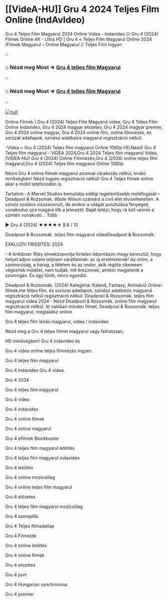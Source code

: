 # [[VideA-HU]] Gru 4 2024 Teljes Film Online (IndAvIdeo)



Gru 4 Teljes Film Magyarul 2024 Online Videa - Indavideo ☑ Gru 4 (2024) Filmek Online 4K - Ultra HD | Gru 4 « Teljes Film Magyarul Online 2024 /Filmek Magyarul – Online Magyarul // Teljes Film Ingyen

:-

### :: Nézd meg Most => [Gru 4 teljes film Magyarul](https://popcornflix-hd.org/hu/movie/519182/gru-4.html)

:-

### :: Nézd meg Most => [Gru 4 teljes film Magyarul](https://popcornflix-hd.org/hu/movie/519182/gru-4.html)

:-

[![null](https://static.wixstatic.com/media/855a25_043b5abeb4ae4d35ac003198e7fe56ed~mv2.gif)](https://popcornflix-hd.org/hu/movie/519182/gru-4.html)

Online Filmek | Gru 4 (2024) Teljes Film Magyarul videa, Gru 4 Teljes Film Online Indavideo, Gru 4 2024 magyar elozetes, Gru 4 2024 magyar premier, Gru 4 2024 online magyar, Gru 4 2024 online film, online filmnézés, és sorozat adatlapok, színész adatbázis magyarul regisztráció nélkül.

-Videa ~ Gru 4 (2024) Teljes film magyarul Online 1080p HD,Nézd! Gru 4 Teljes film magyarul - VIDEA 2024,Gru 4 2024 Teljes film magyarul Videa,(VIDEA-HU) Gru 4 (2024) Online Filmnézés,Gru 4 (2024) online teljes film magyarul,Gru 4 (2024) Teljes film magyarul Online 1080p

Nézni Gru 4 online filmek magyarul azonnal várakozás nélkül, kiváló minőségben! Nézd ingyen regisztráció nélkül! Gru 4 Teljes filmek online akár a mobil telefonodon is.

Tartalom : A Marvel Studios bemutatja eddigi legjelentősebb meléfogását – Deadpool & Rozsomák. Wade Wilson számára a civil élet elviselhetetlen. A szívós zsoldos visszavonult, de amikor a világát pusztulása fenyegeti, vonakodva újra magára ölti a jelmezét. Baját tetézi, hogy rá kell vennie a szintén vonakodó… Több

▶️ Gru 4 (2024) ★★★★☆ 8.8 / 10

Deadpool & Rozsomák. teljes film magyarul videaDeadpool & Rozsomák.

EXKLUZÍV FRISSÍTÉS: 2024

:-A tinédzser Riley elmeközpontja hirtelen lebontáson megy keresztül, hogy helyet adjon valami teljesen váratlannak: az új érzelmeknek! Az öröm, a szomorúság, a harag, a félelem és az undor, akik régóta sikeresen végeznek műtétet, nem tudják, mit érezzenek, amikor megjelenik a szorongás. És úgy tűnik, nincs egyedül.

Deadpool & Rozsomák. (2024) Kategória: Kaland, Fantasy, Animáció Online-filmek.me teljes film, és sorozat adatlapok, színész adatbázis magyarul regisztráció nélkül.regisztráció nélkül. Deadpool & Rozsomák. teljes film magyarul videa 2024 - Nézd Deadpool & Rozsomák. online film magyarul regisztráció nélkül. Itt valóban minden filmet, Deadpool & Rozsomák. teljes film magyarul, megtalálsz online.

Gru 4 teljes film leírás magyarul, videa / indavideo

Nézd meg a Gru 4 teljes filmet magyarul vagy feliratosan, 

HD minőségben! Gru 4 indavideo és 

Gru 4 videa online teljes filmnézés ingyen. 

Gru 4 teljes film magyarul 

Gru 4 indavideo Gru 4 videa.

Gru 4 2024

Gru 4 teljes film magyarul

Gru 4 videa

Gru 4 indavideo

Gru 4 online filmek

Gru 4 online magyarul

Gru 4 efilmek Blockbuster

Gru 4 teljes film magyarul letöltés

Gru 4 teljes film magyarul indavideo

Gru 4 letöltés

Gru 4 online mozicsillag

Gru 4 online teljes film magyarul

Gru 4 előzetes

Gru 4 teljes film magyarul mozicsillag

Gru 4 szereplők

Gru 4 Teljes filmadatlap

Gru 4 Filmezek

Gru 4 online letöltés

Gru 4 online filmek

Gru 4 elozetes

Gru 4 port

Gru 4 Hungarian synchronous

Gru 4 premier
